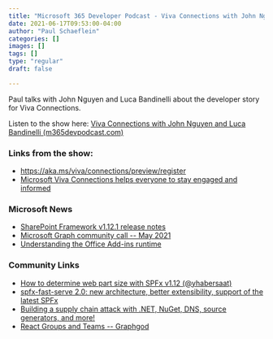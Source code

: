 ```yaml
---
title: "Microsoft 365 Developer Podcast - Viva Connections with John Nguyen and Luca Bandinelli"
date: 2021-06-17T09:53:00-04:00
author: "Paul Schaeflein"
categories: []
images: []
tags: []
type: "regular"
draft: false

---
```


Paul talks with John Nguyen and Luca Bandinelli about the developer
story for Viva Connections.

Listen to the show here: [Viva Connections with John Nguyen and Luca
Bandinelli
(m365devpodcast.com)](https://www.m365devpodcast.com/e/viva-connections-with-john-nguyen-and-luca-bandinelli/) 

### Links from the show: 

-   <https://aka.ms/viva/connections/preview/register>
-   [Microsoft Viva Connections helps everyone to stay engaged and
    informed](https://techcommunity.microsoft.com/t5/microsoft-viva-blog/microsoft-viva-connections-helps-everyone-to-stay-engaged-and/ba-p/2107009)

### Microsoft News 

-   [SharePoint Framework v1.12.1 release
    notes](https://docs.microsoft.com/en-us/sharepoint/dev/spfx/release-1.12.1)
-   [Microsoft Graph community call -- May
    2021](https://www.youtube.com/watch?v=MPVh2XmhWhg)
-   [Understanding the Office Add-ins
    runtime](https://developer.microsoft.com/en-us/graph/blogs/understanding-office-add-ins-runtime/)

### Community Links 

-   [How to determine web part size with SPFx v1.12
    (\@yhabersaat)](https://techcommunity.microsoft.com/t5/microsoft-365-pnp-blog/how-to-determine-web-part-size-with-spfx-v1-12/ba-p/2230898)
-   [spfx-fast-serve 2.0: new architecture, better extensibility,
    support of the latest
    SPFx](https://spblog.net/post/2021/05/04/spfx-fast-serve-2-0-new-architecture-better-extensibility-support-of-the-latest-spfx)
-   [Building a supply chain attack with .NET, NuGet, DNS, source
    generators, and
    more!](https://blog.maartenballiauw.be/post/2021/05/05/building-a-supply-chain-attack-with-dotnet-nuget-dns-source-generators-and-more.html)
-   [React Groups and Teams --
    Graphgod](https://graphgod.dev/2021/05/04/react-groups-and-teams-2/)
